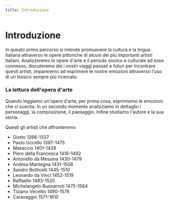 ```yaml
---
title: Introduzione
---
```


# Introduzione


In questo primo percorso si intende promuovere la cultura e la lingua italiana attraverso le opere pittoriche di alcuni dei più importanti artisti italiani. Analizzeremo le opere d'arte e il periodo storico e culturale ad esse connesso, discuteremo dei i nostri viaggi passati e futuri per incontrare questi artisti, impareremo ad esprimere le nostre emozioni attraverso l'uso di un lessico sempre più ricercato.


### La lettura dell'opera d'arte

Quando leggiamo un'opera d'arte, per prima cosa, esprimiamo le emozioni che ci suscita. In un secondo momento analizziamo in dettaglio i personaggi, la composizione, il paesaggio. Infine studiamo l'autore e la sua storia.

Questi gli artisti che affronteremo

- Giotto 1266-1337
- Paolo Uccello 1397-1475
- Masaccio 1401-1428
- Piero della Francesca 1416-1492
- Antonello da Messina 1430-1479
- Andrea Mantegna 1431-1506 
- Sandro Botticelli 1445-1510
- Leonardo da Vinci 1452-1519
- Raffaello 1483-1520
- Michelangelo Buonarroti 1475-1564
- Tiziano Vecellio 1490-1576
- Caravaggio 1571-1610
